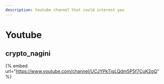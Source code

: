 ```yaml
---
description: Youtube channel that could interest you
---
```


# Youtube

## crypto\_nagini

{% embed url="https://www.youtube.com/channel/UCJYPkTjgLQdm5P5f7CuK2gQ" %}
